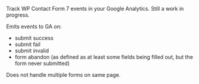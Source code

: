 Track WP Contact Form 7 events in your Google Analytics. Still a work in progress.

Emits events to GA on:
- submit success
- submit fail
- submit invalid
- form abandon (as defined as at least some fields being filled out, but the form never submitted)

Does not handle multiple forms on same page. 